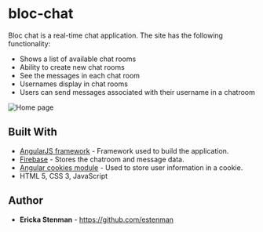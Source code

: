 # bloc-chat

Bloc chat is a real-time chat application. The site has the following functionality:

* Shows a list of available chat rooms
* Ability to create new chat rooms
* See the messages in each chat room
* Usernames display in chat rooms
* Users can send messages associated with their username in a chatroom

![Home page](https://user-images.githubusercontent.com/23269503/34647187-b60474be-f330-11e7-9e59-867f8743d3f9.png)

## Built With

* [AngularJS framework](https://angularjs.org/) - Framework used to build the application.
* [Firebase](https://firebase.google.com/docs/) - Stores the chatroom and message data.
* [Angular cookies module](https://docs.angularjs.org/api/ngCookies) - Used to store user information in a cookie.
* HTML 5, CSS 3, JavaScript

## Author

* **Ericka Stenman** - https://github.com/estenman
